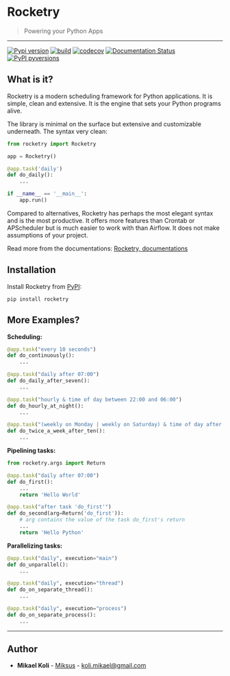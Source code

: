 
# Rocketry
> Powering your Python Apps

-----------------

[![Pypi version](https://badgen.net/pypi/v/rocketry)](https://pypi.org/project/rocketry/)
[![build](https://github.com/Miksus/rocketry/actions/workflows/main.yml/badge.svg?branch=master)](https://github.com/Miksus/rocketry/actions/workflows/main.yml)
[![codecov](https://codecov.io/gh/Miksus/rocketry/branch/master/graph/badge.svg?token=U2KF1QA5HT)](https://codecov.io/gh/Miksus/rocketry)
[![Documentation Status](https://readthedocs.org/projects/rocketry/badge/?version=latest)](https://rocketry.readthedocs.io/en/latest/?badge=latest)
[![PyPI pyversions](https://badgen.net/pypi/python/rocketry)](https://pypi.org/project/rocketry/)

## What is it?

Rocketry is a modern scheduling framework for Python 
applications. It is simple, clean and extensive. It is 
the engine that sets your Python programs alive.

The library is minimal on the surface but extensive 
and customizable underneath. The syntax very clean:

```python
from rocketry import Rocketry

app = Rocketry()

@app.task('daily')
def do_daily():
    ...

if __name__ == '__main__':
    app.run()
```

Compared to alternatives, Rocketry has perhaps the most elegant syntax and is the most productive. It offers more features than Crontab or APScheduler but is much
easier to work with than Airflow. It does not make assumptions of your project.

Read more from the documentations: [Rocketry, documentations](https://rocketry.readthedocs.io/en/stable/)

## Installation

Install Rocketry from [PyPI](https://pypi.org/project/rocketry/):

```shell
pip install rocketry
```


## More Examples?

**Scheduling:**

```python
@app.task("every 10 seconds")
def do_continuously():
    ...

@app.task("daily after 07:00")
def do_daily_after_seven():
    ...

@app.task("hourly & time of day between 22:00 and 06:00")
def do_hourly_at_night():
    ...

@app.task("(weekly on Monday | weekly on Saturday) & time of day after 10:00")
def do_twice_a_week_after_ten():
    ...
```

**Pipelining tasks:**

```python
from rocketry.args import Return

@app.task("daily after 07:00")
def do_first():
    ...
    return 'Hello World'

@app.task("after task 'do_first'")
def do_second(arg=Return('do_first')):
    # arg contains the value of the task do_first's return
    ...
    return 'Hello Python'
```

**Parallelizing tasks:**

```python
@app.task("daily", execution="main")
def do_unparallel():
    ...

@app.task("daily", execution="thread")
def do_on_separate_thread():
    ...

@app.task("daily", execution="process")
def do_on_separate_process():
    ...
```

---

## Author

* **Mikael Koli** - [Miksus](https://github.com/Miksus) - koli.mikael@gmail.com

